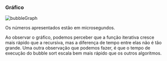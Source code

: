 ### Gráfico
![bubbleGraph](https://i.ibb.co/r6k0nV5/quick-Graph.png)

Os números apresentados estão em microsegundos. 

Ao observar o gráfico, podemos perceber que a função iterativa cresce mais rápido que a recursiva, mas a diferença de tempo entre elas não é tão grande. Uma outra observação que podemos fazer, é que o tempo de
execução do bubble sort escala bem mais rápido que os outros algoritmos.
